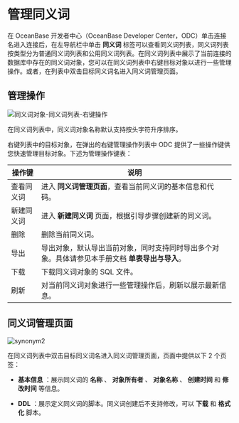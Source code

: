 管理同义词 
==========================

在 OceanBase 开发者中心（OceanBase Developer Center，ODC）单击连接名进入连接后，在左导航栏中单击 **同义词** 标签可以查看同义词列表，同义词列表按类型分为普通同义词列表和公用同义词列表。在同义词列表中展示了当前连接的数据库中存在的同义词对象，您可以在同义词列表中右键目标对象以进行一些管理操作。或者，在列表中双击目标同义词名进入同义词管理页面。


管理操作 
-------------------------

![同义词对象-同义词列表-右键操作](https://obbusiness-private.oss-cn-shanghai.aliyuncs.com/doc/img/odc/340/%E7%AE%A1%E7%90%86%E5%90%8C%E4%B9%89%E8%AF%8D-1.png)

在同义词列表中，同义词对象名称默认支持按头字符升序排序。

右键列表中的目标对象，在弹出的右键管理操作列表中 ODC 提供了一些操作键供您快速管理目标对象。下述为管理操作键表：


|  操作键  |                                    说明                                     |
|-------|---------------------------------------------------------------------------|
| 查看同义词 | 进入 **同义词管理页面**，查看当前同义词的基本信息和代码。 |
| 新建同义词 | 进入 **新建同义词**  页面，根据引导步骤创建新的同义词。                                           |
| 删除    | 删除当前同义词。                                                                  |
|导出|导出对象，默认导出当前对象，同时支持同时导出多个对象。具体请参见本手册文档 **单表导出与导入**。|
| 下载    | 下载同义词对象的 SQL 文件。                                                          |
| 刷新    | 对当前同义词对象进行一些管理操作后，刷新以展示最新信息。                                              |



同义词管理页面 
----------------------------

![synonym2](https://obbusiness-private.oss-cn-shanghai.aliyuncs.com/doc/img/odc/340/%E7%AE%A1%E7%90%86%E5%90%8C%E4%B9%89%E8%AF%8D-2.png)

在同义词列表中双击目标同义词名进入同义词管理页面，页面中提供以下 2 个页签：

* **基本信息** ：展示同义词的 **名称** 、 **对象所有者** 、 **对象名称** 、 **创建时间** 和 **修改时间** 等信息。

* **DDL** ：展示定义同义词的脚本。同义词创建后不支持修改，可以 **下载** 和 **格式化** 脚本。